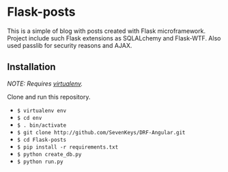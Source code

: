 # Flask-posts
This is a simple of blog with posts created with Flask microframework. Project include such Flask extensions as SQLALchemy and Flask-WTF. Also used passlib for security reasons and AJAX.

## Installation

*NOTE: Requires [virtualenv](http://virtualenv.readthedocs.org/en/latest/).*

  Clone and run this repository.
* `$ virtualenv env`
* `$ cd env`
* `$ . bin/activate`
* `$ git clone http://github.com/SevenKeys/DRF-Angular.git`
* `$ cd Flask-posts`
* `$ pip install -r requirements.txt`
* `$ python create_db.py `
* `$ python run.py`